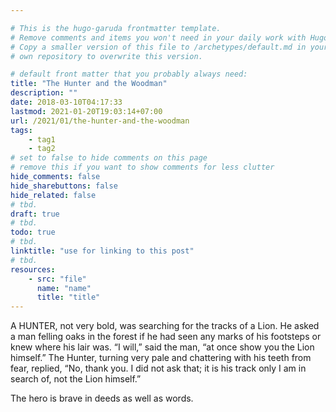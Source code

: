 ```yaml
---

# This is the hugo-garuda frontmatter template.
# Remove comments and items you won't need in your daily work with Hugo.
# Copy a smaller version of this file to /archetypes/default.md in your
# own repository to overwrite this version.

# default front matter that you probably always need:
title: "The Hunter and the Woodman"
description: ""
date: 2018-03-10T04:17:33
lastmod: 2021-01-20T19:03:14+07:00
url: /2021/01/the-hunter-and-the-woodman
tags:
    - tag1
    - tag2
# set to false to hide comments on this page
# remove this if you want to show comments for less clutter
hide_comments: false
hide_sharebuttons: false
hide_related: false
# tbd.
draft: true
# tbd.
todo: true
# tbd.
linktitle: "use for linking to this post"
# tbd.
resources:
    - src: "file"
      name: "name"
      title: "title"
---
```

A HUNTER, not very bold, was searching for the tracks of a Lion. He asked a man felling oaks in the forest if he had seen any marks of his footsteps or knew where his lair was. “I will,” said the man, “at once show you the Lion himself.” The Hunter, turning very pale and chattering with his teeth from fear, replied, “No, thank you. I did not ask that; it is his track only I am in search of, not the Lion himself.”

The hero is brave in deeds as well as words.


